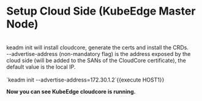 # Setup Cloud Side (KubeEdge Master Node)
<br>
keadm init will install cloudcore, generate the certs and install the CRDs.   
<br>   
--advertise-address (non-mandatory flag) is the address exposed by the cloud side (will be added to the SANs of the CloudCore certificate), the default value is the local IP.  
 <br>
 <br>
`keadm init --advertise-address=172.30.1.2`{{execute HOST1}}


**Now you can see KubeEdge cloudcore is running.**
